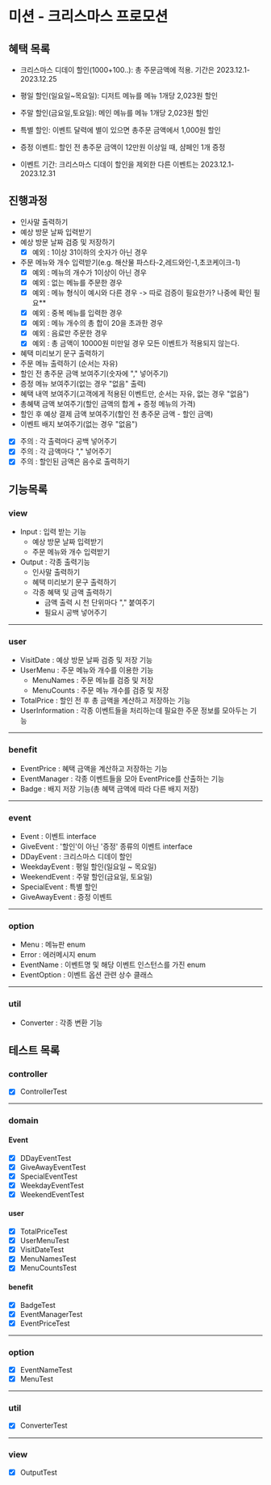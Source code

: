 # 미션 - 크리스마스 프로모션

## 혜택 목록

- 크리스마스 디데이 할인(1000+100..): 총 주문금액에 적용. 기간은 2023.12.1-2023.12.25
- 평일 할인(일요일~목요일): 디저트 메뉴를 메뉴 1개당 2,023원 할인
- 주말 할인(금요일,토요일): 메인 메뉴를 메뉴 1개당 2,023원 할인
- 특별 할인: 이벤트 달력에 별이 있으면 총주문 금액에서 1,000원 할인
- 증정 이벤트: 할인 전 총주문 금액이 12만원 이상일 때, 샴페인 1개 증정

- 이벤트 기간: 크리스마스 디데이 할인을 제외한 다른 이벤트는 2023.12.1-2023.12.31

## 진행과정

- 인사말 출력하기
- 예상 방문 날짜 입력받기
- 예상 방문 날짜 검증 및 저장하기
    - [x] 예외 : 1이상 31이하의 숫자가 아닌 경우
- 주문 메뉴와 개수 입력받기(e.g. 해산물 파스타-2,레드와인-1,초코케이크-1)
    - [x] 예외 : 메뉴의 개수가 1이상이 아닌 경우
    - [x] 예외 : 없는 메뉴를 주문한 경우
    - [x] 예외 : 메뉴 형식이 예시와 다른 경우 -> 따로 검증이 필요한가? 나중에 확인 필요**
    - [x] 예외 : 중복 메뉴를 입력한 경우
    - [x] 예외 : 메뉴 개수의 총 합이 20을 초과한 경우
    - [x] 예외 : 음료만 주문한 경우
    - [x] 예외 : 총 금액이 10000원 미만일 경우 모든 이벤트가 적용되지 않는다.
- 혜택 미리보기 문구 출력하기
- 주문 메뉴 출력하기 (순서는 자유)
- 할인 전 총주문 금액 보여주기(숫자에 "," 넣어주기)
- 증정 메뉴 보여주기(없는 경우 "없음" 출력)
- 혜택 내역 보여주기(고객에게 적용된 이벤트만, 순서는 자유, 없는 경우 "없음")
- 총혜택 금액 보여주기(할인 금액의 합계 + 증정 메뉴의 가격)
- 할인 후 예상 결제 금액 보여주기(할인 전 총주문 금액 - 할인 금액)
- 이벤트 배지 보여주기(없는 경우 "없음")
- [x] 주의 : 각 출력마다 공백 넣어주기
- [x] 주의 : 각 금액마다 "," 넣어주기
- [x] 주의 : 할인된 금액은 음수로 출력하기

## 기능목록

### view

- Input : 입력 받는 기능
    - 예상 방문 날짜 입력받기
    - 주문 메뉴와 개수 입력받기
- Output : 각종 출력기능
    - 인사말 출력하기
    - 혜택 미리보기 문구 출력하기
    - 각종 혜택 및 금액 출력하기
        - 금액 출력 시 천 단위마다 "," 붙여주기
        - 필요시 공백 넣어주기

---

### user

- VisitDate : 예상 방문 날짜 검증 및 저장 기능
- UserMenu : 주문 메뉴와 개수를 이용한 기능
    - MenuNames : 주문 메뉴를 검증 및 저장
    - MenuCounts : 주문 메뉴 개수를 검증 및 저장
- TotalPrice : 할인 전 후 총 금액을 계산하고 저장하는 기능
- UserInformation : 각종 이벤트들을 처리하는데 필요한 주문 정보를 모아두는 기능

---

### benefit

- EventPrice : 혜택 금액을 계산하고 저장하는 기능
- EventManager : 각종 이벤트들을 모아 EventPrice를 산출하는 기능
- Badge : 배지 저장 기능(총 혜택 금액에 따라 다른 배지 저장)

---

### event

- Event : 이벤트 interface
- GiveEvent : '할인'이 아닌 '증정' 종류의 이벤트 interface
- DDayEvent : 크리스마스 디데이 할인
- WeekdayEvent : 평일 할인(일요일 ~ 목요일)
- WeekendEvent : 주말 할인(금요일, 토요일)
- SpecialEvent : 특별 할인
- GiveAwayEvent : 증정 이벤트

---

### option

- Menu : 메뉴판 enum
- Error : 에러메시지 enum
- EventName : 이벤트명 및 해당 이벤트 인스턴스를 가진 enum
- EventOption : 이벤트 옵션 관련 상수 클래스

---

### util

- Converter : 각종 변환 기능

## 테스트 목록

### controller

- [x] ControllerTest

---

### domain

#### Event

- [x] DDayEventTest
- [x] GiveAwayEventTest
- [x] SpecialEventTest
- [x] WeekdayEventTest
- [x] WeekendEventTest

#### user

- [x] TotalPriceTest
- [x] UserMenuTest
- [x] VisitDateTest
- [x] MenuNamesTest
- [x] MenuCountsTest

#### benefit

- [x] BadgeTest
- [x] EventManagerTest
- [x] EventPriceTest

---

### option

- [x] EventNameTest
- [x] MenuTest

---

### util

- [x] ConverterTest

---

### view

- [x] OutputTest